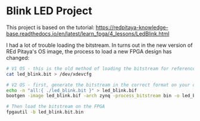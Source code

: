# Blink LED Project

This project is based on the tutorial:
<https://redpitaya-knowledge-base.readthedocs.io/en/latest/learn_fpga/4_lessons/LedBlink.html>

I had a lot of trouble loading the bitstream. In turns out in the new version of REd Pitaya's OS image, the process
to load a new FPGA design has changed:

```bash
# V1 OS - this is the old method of loading the bitstream for reference.
cat led_blink.bit > /dev/xdevcfg

# V2 OS - first, generate the bitstream in the correct format on your development machine.
echo -n "all:{ ./led_blink.bit }" > led_blink.bif
bootgen -image led_blink.bif -arch zynq -process_bitstream bin -o led_blink.bit.bin -w

# Then load the bitstream on the FPGA
fpgautil -b led_blink.bit.bin
```